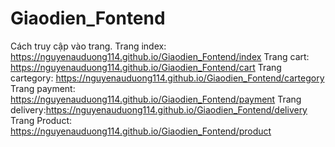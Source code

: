 # Giaodien_Fontend
Cách truy cập vào trang.
 Trang index: https://nguyenauduong114.github.io/Giaodien_Fontend/index
 Trang cart:  https://nguyenauduong114.github.io/Giaodien_Fontend/cart
 Trang cartegory: https://nguyenauduong114.github.io/Giaodien_Fontend/cartegory
 Trang payment: https://nguyenauduong114.github.io/Giaodien_Fontend/payment
 Trang delivery:https://nguyenauduong114.github.io/Giaodien_Fontend/delivery
 Trang Product: https://nguyenauduong114.github.io/Giaodien_Fontend/product
